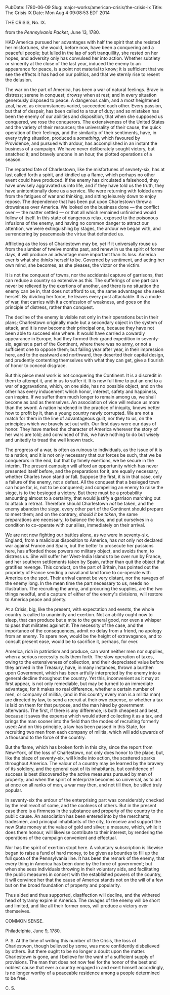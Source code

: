 PubDate: 1780-06-09
Slug: major-works/american-crisis/the-crisis-ix
Title: The Crisis IX
Date: Mon Aug  4 09:08:53 EDT 2014

   THE CRISIS, No. IX.
   
   from the *Pennsylvania Packet*, June 13, 1780.
   
   HAD America pursued her advantages with half the spirit that she resisted
   her misfortunes, she would, before now, have been a conquering and a
   peaceful people; but lulled in the lap of soft tranquillity, she rested on
   her hopes, and adversity only has convulsed her into action. Whether
   subtlety or sincerity at the close of the last year, induced the enemy to
   an appearance for peace, is a point not material to know; it is sufficient
   that we see the effects it has had on our politics, and that we sternly
   rise to resent the delusion.

   The war on the part of America, has been a war of natural feelings. Brave
   in distress; serene in conquest; drowsy when at rest; and in every
   situation generously disposed to peace. A dangerous calm, and a most
   heightened zeal, have, as circumstances varied, succeeded each other. Every
   passion, but that of despair, has been called to a tour of duty; and so
   mistaken has been the enemy of our abilities and disposition, that when
   she supposed us conquered, we rose the conquerors. The extensiveness of
   the United States and the variety of their resources; the universality of
   their cause, the quick operation of their feelings, and the similarity of
   their sentiments, have, in every trying situation, produced a *something*,
   which favoured by Providence, and pursued with ardour, has accomplished in
   an instant the business of a campaign. We have never deliberately sought
   victory, but snatched it; and bravely undone in an hour, the plotted
   operations of a season.

   The reported fate of Charlestown, like the misfortunes of sevnety-six, has at last
   called forth a spirit, and kindled up a flame, which perhaps no other
   event could have produced. If the enemy has circulated a falsehood, they
   have unwisely aggravated us into life, and if they have told us the truth,
   they have unintentionally done us a service. We were returning with folded
   arms from the fatigues of war and thinking, and sitting leisurely down to
   enjoy repose. The dependence that has been put upon Charlestown threw a
   drowsiness over America. We looked on the business done &mdash; the conflict
   over &mdash; the matter settled &mdash; or that all which remained unfinished would
   follow of itself. In this state of dangerous relax, exposed to the
   poisonous infusions of the enemy, and having no common danger to attract
   our attention, we were extinguishing by stages, the ardour we began with,
   and surrendering by peacemeals the virtue that defended us.

   Afflicting as the loss of Charlestown may be, yet if it universally rouse
   us from the slumber of twelve months past, and renew in us the spirit of
   former days, it will produce an advantage more important than its loss.
   America ever *is* what she *thinks* herself to be. Governed by sentiment, and
   acting her own mind, she becomes, as she pleases, the victor or the
   victim.

   It is not the conquest of towns, nor the accidental capture of garrisons,
   that can reduce a country so extensive as this. The sufferings of one part
   can never be relieved by the exertions of another, and there is no
   situation the enemy can be in, that does not afford to us, the same
   advantages she seeks herself. By dividing her force, he leaves every
   post attackable. It is a mode of war, that carries with it a confession of
   weakness, and goes on the principle of distress, rather than conquest.

   The decline of the enemy is visible not only in their operations but in
   their plans; Charlestown originally made but a secondary object in the
   system of attack, and it is now become their principal one, because they
   have not been able to succeed else where. It would have carried a cowardly
   appearance in Europe, had they formed their grand expedition in seventy-six,
   against a part of the Continent, where there was no army, or not a
   sufficient one to oppose them; but failing year after year, in their
   impression here, and to the eastward and northward, they deserted their
   capital design, and prudently contenting themselves with what they can
   get, give a flourish of honor to conceal disgrace.

   But this piece meal work is not conquering the Continent. It is a
   discredit in them to attempt it, and in us to suffer it. It is now full
   time to put an end to a war of aggravations, which, on one side, has no
   possible object, and on the other has every inducement which honor,
   interest, safety and happiness, can inspire. If we suffer them much longer
   to remain among us, we shall become as bad as themselves. An association
   of vice will reduce us more than the sword. A nation hardened in the
   practice of iniquity, knows better how to profit by it, than a young
   country newly corrupted. We are not a match for them in the line of
   advantageous guilt, nor they to us, on the principles which we bravely set
   out with. Our first days were our days of honor. They have marked the
   character of America wherever the story of her wars are told; and
   convinced of this, we have nothing to do but wisely and unitedly to tread
   the well known track. 
   
   The progress of a war, is often as ruinous to
   individuals, as the issue of it is to a nation; and it is not only
   necessary that our forces be such, that we be conquerors in the end, but
   that by timely exertions, we be secure in the interim. The present campaign
   will afford an opportunity which has never presented itself before, and
   the preparations for it, are equally necessary, whether Charles twon stand or
   fall. Suppose the first, it is in that case, only a failure of the enemy,
   not a defeat. All the conquest that a besieged town can hope for, is, not
   to be conquered; and compelling an enemy to raise the siege, is to the
   besieged a victory. But there must be a probability amounting almost to a
   certainty, that would justify a garrison marching out to attack a retreat.
   Therefore should Charlestown *not* be taken, and the enemy abandon the siege,
   every other part of the Continent should prepare to meet them; and on the
   contrary, *should it be taken*, the same preparations are necessary, to
   balance the loss, and put ourselves in a condition to co-operate with our
   allies, immediately on their arrival.

   We are not now fighting our battles alone, as we were in seventy-six. England,
   from a malicious disposition to America, has *not* only not declared war
   against France and Spain, but the better to prosecute her passions here,
   has afforded those powers no military object, and avoids them, to distress
   us. She will suffer her West-India Islands to be over run by France, and
   her southern settlements taken by Spain, rather than quit the object
   that gratifies revenge. This conduct, on the part of Britain, has
   pointed out the propriety of France sending a naval and land force to
   co-operate with America on the spot. Their arrival cannot be very distant,
   nor the ravages of the enemy long. In the mean time the part necessary to us, needs 
   no illustration. The recruiting the army, and procuring
   the supplies, are the two things needful, and a
   capture of either of the enemy's divisions, will restore to America peace
   and plenty.

   At a Crisis, big, like the present, with expectation and events, the whole
   country is called to unanimity and exertion. Not an ability ought now to
   sleep, that can produce but a mite to the general good, nor even a whisper
   to pass that militates against it. The necessity of the case, and the
   importance of the consequences, admit no delay from a friend, no apology
   from an enemy. To spare now, would be the height of extravagance, and to
   consult present ease, would be to sacrifice it, perhaps, for ever.

   America, rich in patriotism and produce, can want neither men nor
   supplies, when a serious necessity calls them forth. The slow operation of
   taxes, owing to the extensiveness of collection, and their depreciated
   value before they arrived in the Treasury, have, in many instances, thrown
   a burthen upon Government, which has been artfully interpreted by the enemy
   into a general decline throughout the country. Yet this, inconvenient as
   it may at first appear, is not only remediable, but may be turned to an
   immediate advantage; for it makes no real difference, whether a certain
   number of men, or company of militia, (and in this country every man is a
   militia man) are directed by law, to send a recruit at their own expense,
   or whether a tax is laid on them for that purpose, and the man hired by
   government afterwards. The first, if there is any difference, is both
   cheapest and best, because it saves the expense which would attend
   collecting it as a tax, and brings the man sooner into the field than the
   modes of recruiting formerly used: And on this principle, a law has been
   passed in this State, for recruiting two men from each company of militia,
   which will add upwards of a thousand to the force of the country.

   But the flame, which has broken forth in this city, since the report from
   New-York, of the loss of Charlestown, not only does honor to the place,
   but, like the blaze of seventy-six, will kindle into action, the scattered sparks
   throughout America. The valour of a country may be learned by the bravery
   of its soldiery, and the general cast of its inhabitants, but confidence
   of success is best discovered by the active measures pursued by men of
   property; and when the spirit of enterprize becomes so universal, as to act
   at once on all ranks of men, a war may then, and not till then, be stiled
   truly popular.

   In seventy-six the ardour of the enterprising part was considerably checked by
   the real revolt of some, and the coolness of others. But in the present
   case there is a firmness in the substance and property of the country to
   the public cause. An association has been entered into by the merchants,
   tradesmen, and principal inhabitants of the city, to
   receive and support the new State money at the value of gold and silver; a
   measure, which, while it does them honour, will likewise contribute to their
   interest, by rendering the operations of the campaign convenient and
   effectual.

   Nor has the spirit of exertion stopt here. A voluntary subscription is
   likewise began to raise a fund of hard money, to be given as bounties to
   fill up the full quota of the Pennsylvania line. It has been the remark of
   the enemy, that every thing in America has been done by the force of
   government; but when she sees individuals throwing in their voluntary aids,
   and facilitating the public measures in concert with the established
   powers of the country, it will convince her that the cause of America
   stands not on the will of a few but on the broad foundation of property
   and popularity.

   Thus aided and thus supported, disaffection will decline, and the withered
   head of tyranny expire in America. The ravages of the enemy will be short
   and limited, and like all their former ones, will produce a victory over
   themselves.

   COMMON SENSE.
   
   Philadelphia, June 9, 1780.  

   P. S. At the time of writing this number of the Crisis, the loss of
   Charlestwon, though believed by some, was more confidently disbelieved by
   others. But there ought to be no longer a doubt upon the matter.
   Charlestown is gone, and I believe for the want of a sufficient supply of
   provisions. The man that does not now feel for the honor of the best and
   noblest cause that ever a country engaged in and exert himself
   accordingly, is no longer worthy of a peaceable residence among a people
   determined to be free.

   C. S.



